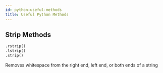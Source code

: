 ```yaml
---
id: python-useful-methods
title: Useful Python Methods
---
```


## Strip Methods

```python
.rstrip()
.lstrip()
.strip()
```

Removes whitespace from the right end, left end, or both ends of a string
